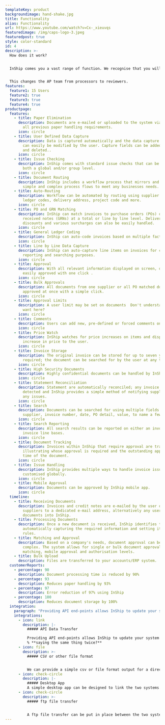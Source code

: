 ```yaml
---
templateKey: product
backgroundimage: hand-shake.jpg
title: Functionality
alias: Functionality
url: https://www.youtube.com/watch?v=Cx-_xieuvqs
featuredimage: /img/caps-logo-3.jpeg
featuredpost: true
style: color-standard
id: 4
description: >-
  How does it work?


  InShip comes you a vast range of function. We recognise that you will not need or be aware of all of the possibilities but this allow us to tailor a solution to meet you needs. Allowing you to focus on what and who you a buying from rather then processing as many invoices as possible.


  This changes the AP team from processors to reviewers.
features:
  feature1: 15 Users
  feature2: true
  feature3: true
  feature4: true
productpage:
  features:
    - title: Paper Elimination
      description: Documents are e-mailed or uploaded to the system via DnD, removing
        all previous paper handling requirements.
      icon: circle
    - title: User Defined Data Capture
      description: Data is captured automatically and the data capture requirements
        can easily be modified by the user. Capture fields can be added, edited
        and deleted..
      icon: circle
    - title: Issue Checking
      description: InShip comes with standard issue checks that can be modified at
        both a global and/or group level.
      icon: circle
    - title: Document Routing
      description: InShip includes a workflow process that mirrors and automates both
        simple and complex process flows to meet any businesses needs.
    - title: Auto-Routing
      description: Workflow can be automated by routing using supplier codes, general
        ledger codes, delivery address, project code and more.
      icon: circle
    - title: PO and GRN Matching
      description: InShip can match invoices to purchase orders (POs) or goods
        received notes (GRNs) at a total or line by line level. Delivery,
        discounts and various surcharges can also be easily handled.
      icon: circle
    - title: General Ledger Coding
      description: InShip can auto-code invoices based on multiple factors.
      icon: circle
    - title: Line by Line Data Capture
      description: InShip can auto-capture line items on invoices for coding,
        reporting and searching purposes.
      icon: circle
    - title: Approval
      description: With all relevant information displayed on screen, documents can be
        easily approved with one click .
      icon: circle
    - title: Bulk Approvals
      description: All documents from one supplier or all PO matched documents can be
        approved at once with a simple click.
      icon: circle
    - title: Approval Limits
      description: A user limit may be set on documents  Don't understand what you
        want here?
      icon: circle
    - title: Comments
      description: Users can add new, pre-defined or forced comments on documents.
      icon: circle
    - title: Price Watch
      description: InShip watches for price increases on items and displays any
        increase in price to the user.
      icon: circle
    - title: Invoice Storage
      description: The original invoice can be stored for up to seven years, if
        required; the document can be searched for by the user at any time.
      icon: circle
    - title: High Security Documents
      description: Highly confidential documents can be handled by InShip.
      icon: circle
    - title: Statement Reconciliation
      description: Statement are automatically reconciled; any invoice errors are
        detected and InShip provides a simple method of notifying suppliers of
        any issues.
      icon: circle
    - title: Search
      description: Documents can be searched for using multiple fields such as the
        supplier, invoice number, date, PO detail, value, to name a few.
      icon: circle
    - title: Search Reporting
      description: All search results can be reported on either an invoice or an
        invoice line bases.
      icon: circle
    - title: Document Tracking
      description: Invoices within InShip that require approval are tracked,
        illustrating whose approval is required and the outstanding approval
        time of the document.
      icon: circle
    - title: Issue Handling
      description: InShip provides multiple ways to handle invoice issues which can be
        customised globally.
      icon: circle
    - title: Mobile Approval
      description: Documents can be approved by InShip mobile app.
      icon: circle
  timeline:
    - title: Receiving Documents
      description: Invoices and credit notes are e-mailed by the user or it's
        suppliers to a dedicated e-mail address, alternatively any user can DnD
        documents into InShip.
    - title: Processing Documents
      description: Once a new document is received, InShip identifies the document,
        automatically capturing the required information and setting it's coding
        rules.
    - title: Matching and Approval
      description: Based on a company's needs, document approval can be simple or
        complex. The system allows for single or bulk document approval, PO
        matching, mobile approval and authorisation levels.
    - title: Bulk Upload
      description: Files are transferred to your accounts/ERP system.
  customerReports:
    - percentage: 90
      description: Document processing time is reduced by 90%
    - percentage: 93
      description: Reduces paper handling by 93%
    - percentage: 97
      description: Error reduction of 97% using InShip
    - percentage: 100
      description: Reduces document storage by 100%
  integration:
    paragraph: "Providing API end-points allows InShip to update your system:"
    integrations:
      - icon: link
        description: |-
          ##### API Data Transfer

          Providing API end-points allows InShip to update your system
          % **saying the same thing twice?**
      - icon: file
        description: >-
          ##### CSV or other file format 


          We can provide a simple csv or file format output for a direct file import.
      - icon: check-circle
        description: |-
          ##### Desktop App
          A simple desktop app can be designed to link the two systems.
      - icon: check-circle
        description: >-
          ##### ftp file transfer


          A ftp file transfer can be put in place between the two systems for periodic file transfer.
---
```

